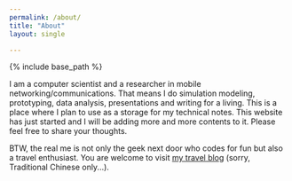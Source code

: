 ```yaml
---
permalink: /about/
title: "About"
layout: single

---
```


{% include base_path %}

I am a computer scientist and a researcher in mobile networking/communications. That means I do simulation modeling, prototyping, data analysis, presentations and writing for a living. This is a place where I plan to use as a storage for my technical notes. This website has just started and I will be adding more and more contents to it. Please feel free to share your thoughts.

BTW, the real me is not only the geek next door who codes for fun but also a travel enthusiast. You are welcome to visit [my travel blog][travel-blog] (sorry, Traditional Chinese only...).

[travel-blog]: http://travelhackfun.blogspot.com/
